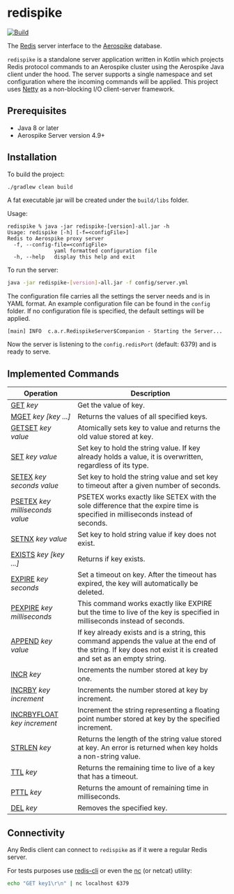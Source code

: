 # redispike
[![Build](https://github.com/aerospike/redispike/actions/workflows/build.yml/badge.svg)](https://github.com/aerospike/redispike/actions/workflows/build.yml)

The [Redis](https://redis.io/) server interface to the [Aerospike](https://www.aerospike.com/) database.

`redispike` is a standalone server application written in Kotlin which projects Redis protocol commands
to an Aerospike cluster using the Aerospike Java client under the hood.
The server supports a single namespace and set configuration where the incoming commands will be applied.
This project uses [Netty](https://netty.io/) as a non-blocking I/O client-server framework.

## Prerequisites
* Java 8 or later
* Aerospike Server version 4.9+

## Installation
To build the project:
```sh
./gradlew clean build 
```
A fat executable jar will be created under the `build/libs` folder.

Usage:
```text
redispike % java -jar redispike-[version]-all.jar -h                   
Usage: redispike [-h] [-f=<configFile>]
Redis to Aerospike proxy server
  -f, --config-file=<configFile>
               yaml formatted configuration file
  -h, --help   display this help and exit
```

To run the server:
```sh
java -jar redispike-[version]-all.jar -f config/server.yml
```
The configuration file carries all the settings the server needs and is in YAML format.
An example configuration file can be found in the `config` folder.
If no configuration file is specified, the default settings will be applied.

```text
[main] INFO  c.a.r.RedispikeServer$Companion - Starting the Server...
```

Now the server is listening to the `config.redisPort` (default: 6379) and is ready to serve.

## Implemented Commands
Operation | Description
----------|------------
[GET](https://redis.io/commands/get) *key* | Get the value of key.
[MGET](https://redis.io/commands/mget) *key [key ...]* | Returns the values of all specified keys.
[GETSET](https://redis.io/commands/getset) *key value* | Atomically sets key to value and returns the old value stored at key.
[SET](https://redis.io/commands/set) *key value* | Set key to hold the string value. If key already holds a value, it is overwritten, regardless of its type.
[SETEX](https://redis.io/commands/setex) *key seconds value* | Set key to hold the string value and set key to timeout after a given number of seconds.
[PSETEX](https://redis.io/commands/psetex) *key milliseconds value* | PSETEX works exactly like SETEX with the sole difference that the expire time is specified in milliseconds instead of seconds.
[SETNX](https://redis.io/commands/setnx) *key value* | Set key to hold string value if key does not exist.
[EXISTS](https://redis.io/commands/exists) *key [key ...]* | Returns if key exists.
[EXPIRE](https://redis.io/commands/expire) *key seconds* | Set a timeout on key. After the timeout has expired, the key will automatically be deleted.
[PEXPIRE](https://redis.io/commands/pexpire) *key milliseconds* | This command works exactly like EXPIRE but the time to live of the key is specified in milliseconds instead of seconds.
[APPEND](https://redis.io/commands/append) *key value* | If key already exists and is a string, this command appends the value at the end of the string. If key does not exist it is created and set as an empty string.
[INCR](https://redis.io/commands/incr) *key* | Increments the number stored at key by one.
[INCRBY](https://redis.io/commands/incrby) *key increment* | Increments the number stored at key by increment.
[INCRBYFLOAT](https://redis.io/commands/incrbyfloat) *key increment* | Increment the string representing a floating point number stored at key by the specified increment.
[STRLEN](https://redis.io/commands/strlen) *key* | Returns the length of the string value stored at key. An error is returned when key holds a non-string value.
[TTL](https://redis.io/commands/ttl) *key* | Returns the remaining time to live of a key that has a timeout.
[PTTL](https://redis.io/commands/pttl) *key* | Returns the amount of remaining time in milliseconds.
[DEL](https://redis.io/commands/del) *key* | Removes the specified key.

## Connectivity
Any Redis client can connect to `redispike` as if it were a regular Redis server.

For tests purposes use [redis-cli](https://redis.io/topics/rediscli) or even the [nc](https://www.commandlinux.com/man-page/man1/nc.1.html) (or netcat) utility:
```sh
echo "GET key1\r\n" | nc localhost 6379
```
